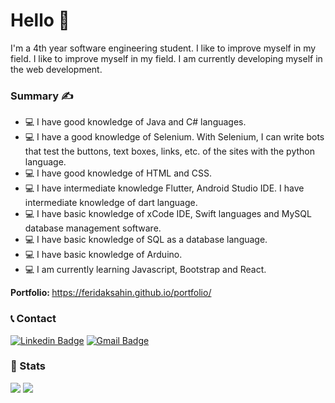 
<h1>Hello 👋</h1>
I'm a 4th year software engineering student. I like to improve myself in my field. I like to improve myself in my field. I am currently developing myself in the web development. 


### Summary :writing_hand:
- 💻 I have good knowledge of Java and C# languages.
- 💻 I have a good knowledge of Selenium. With Selenium, I can write bots that test the buttons, text boxes, links, etc. of the sites with the python language.
- 💻 I have good knowledge of HTML and CSS.
- 💻 I have intermediate knowledge Flutter, Android Studio IDE. I have intermediate knowledge of dart language. 
- 💻 I have basic knowledge of xCode IDE, Swift languages and MySQL database management software.
- 💻 I have basic knowledge of SQL as a database language.   
- 💻 I have basic knowledge of Arduino.   
- 💻 I am currently learning Javascript, Bootstrap and React.

<b>Portfolio: </b>https://feridaksahin.github.io/portfolio/
### :telephone_receiver: Contact
[![Linkedin Badge](https://img.shields.io/badge/-FeridAksahin-blue?style=flat-square&logo=Linkedin&logoColor=white&link=https://www.linkedin.com/in/ferid-ak%C5%9Fahin-8708331b8/)](https://www.linkedin.com/in/ferid-ak%C5%9Fahin-8708331b8/) [![Gmail Badge](https://img.shields.io/badge/-ferid.aksahin98@gmail.com-c14438?style=flat-square&logo=Gmail&logoColor=white&link=mailto:ferid.aksahin98@gmail.com)](mailto:ferid.aksahin98@gmail.com)

### :scroll: Stats

<img src="https://github-readme-stats.vercel.app/api/top-langs/?username=FeridAksahin&langs_count=8">
<img src="https://github-readme-stats.vercel.app/api?username=FeridAksahin&theme=algolia&show_icons=true">
